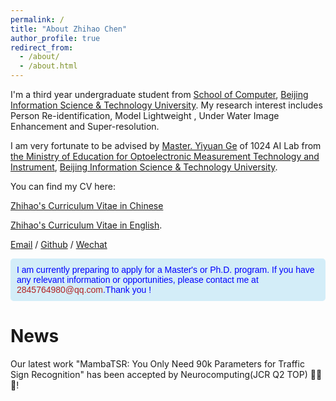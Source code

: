 ```yaml
---
permalink: /
title: "About Zhihao Chen"
author_profile: true
redirect_from: 
  - /about/
  - /about.html
---
```


I'm a third year undergraduate student from [School of Computer](https://jsjxy.bistu.edu.cn/), [Beijing Information Science & Technology University](https://www.bistu.edu.cn/). My research interest includes Person Re-identification, Model Lightweight , Under Water Image Enhancement and Super-resolution.


I am very fortunate to be advised by [Master. Yiyuan Ge](https://scholar.google.com/citations?user=qKxpHGcAAAAJ&hl=zh-CN) of 1024 AI Lab from [the Ministry of Education for Optoelectronic Measurement Technology and Instrument](https://gd.bistu.edu.cn/), [Beijing Information Science & Technology University](https://www.bistu.edu.cn/).

You can find my CV here: 

[Zhihao's Curriculum Vitae in Chinese](../assets/ch1.pdf)   

[Zhihao's Curriculum Vitae in English](../assets/en1.pdf).


[Email](mailto:2845764980@qq.com) / [Github](https://github.com/1024AILab) / [Wechat](../images/wechat.jpg)




<div style="background-color: #d3edf8; padding: 10px; border-radius: 5px; color: #0000FF; font-family: Arial, sans-serif;">   I am currently preparing to apply for a Master's or Ph.D. program. If you have any relevant information or opportunities, please contact me at <span style="color: #B22222;">2845764980@qq.com</span>.Thank you ! </div>



News
======
Our latest work "MambaTSR: You Only Need 90k Parameters for Traffic Sign Recognition" has been accepted by Neurocomputing(JCR Q2 TOP) 🎉🎉🎉!
